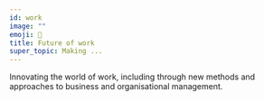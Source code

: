 ```yaml
---
id: work
image: ""
emoji: 💼
title: Future of work
super_topic: Making ...
---
```


Innovating the world of work, including through new methods and approaches to business and organisational management.
